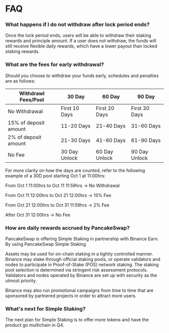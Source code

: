 # FAQ

### What happens if I do not withdraw after lock period ends?

Once the lock period ends, users will be able to withdraw their staking rewards and principle amount. If a user does not withdraw, the funds will still receive flexible daily rewards, which have a lower payout than locked staking rewards.&#x20;

### What are the fees for early withdrawal?

Should you choose to withdraw your funds early, schedules and penalties are as follows:

| Withdrawl Fees/Pool   | 30 Day        | 60 Day        | 90 Day        |
| --------------------- | ------------- | ------------- | ------------- |
| No Withdrawal         | First 10 Days | First 20 Days | First 30 Days |
| 15% of deposit amount | 11-20 Days    | 21-40 Days    | 31-60 Days    |
| 2% of deposit amount  | 21-30 Days    | 41-60 Days    | 61-90 Days    |
| No Fee                | 30 Day Unlock | 60 Day Unlock | 90 Day Unlock |

For more clarity on how the days are counted, refer to the following example of a 30D pool starting Oct 1 at 11:00hrs:

From Oct 1 11:00hrs to Oct 11 11:59hrs -> No Withdrawal

From  Oct 11 12:00hrs to Oct 21 12:00hrs  -> 15% Fee

From  Oct 21 12:00hrs to Oct 31 11:59hrs  -> 2% Fee

After Oct 31 12:00hrs -> No Fee

### How are daily rewards accrued by PancakeSwap?

PancakeSwap is offering Simple Staking in partnership with Binance Earn. By using PancakeSwap Simple Staking

Assets may be used for on-chain staking in a tightly controlled manner. Binance may stake through official staking pools, or operate validators and nodes to participate in Proof-of-Stake (POS) network staking. The staking pool selection is determined via stringent risk assessment protocols. Validators and nodes operated by Binance are set up with security as the utmost priority.

Binance may also run promotional campaigns from time to time that are sponsored by partnered projects in order to attract more users.



### What's next for Simple Staking?

The next plan for Simple Staking is to offer more tokens and have the product go multichain in Q4.
